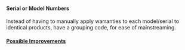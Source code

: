 #### Serial or Model Numbers
Instead of having to manually apply warranties to each model/serial to identical products, have a grouping code, for ease of mainstreaming.

#### [Possible Improvements](../Improvements/SAP%20Improvements.md)
